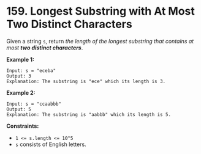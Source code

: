 # 159. Longest Substring with At Most Two Distinct Characters

Given a string `s`, return *the length of the longest substring that contains at most **two distinct characters***.

**Example 1:**

```()
Input: s = "eceba"
Output: 3
Explanation: The substring is "ece" which its length is 3.
```

**Example 2:**

```()
Input: s = "ccaabbb"
Output: 5
Explanation: The substring is "aabbb" which its length is 5.
```

**Constraints:**

- `1 <= s.length <= 10^5`
- `s` consists of English letters.
